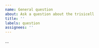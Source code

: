 ```yaml
---
name: General question
about: Ask a question about the trisicell
title: ''
labels: question
assignees: ''
---
```


<!-- Share your ideas/thoughts/concerns here: -->
...

